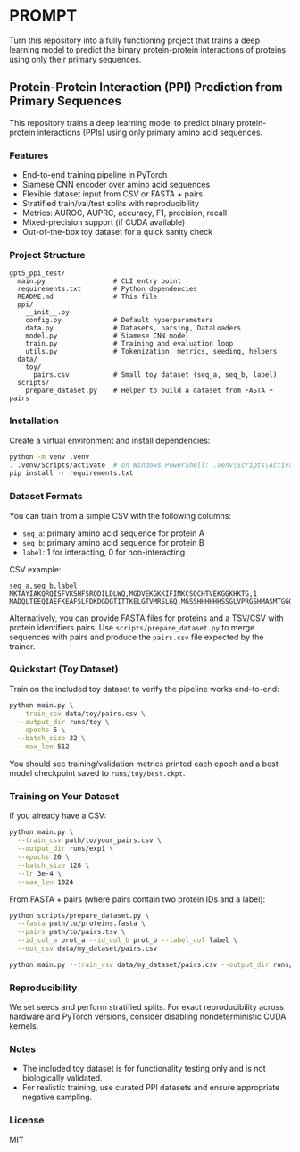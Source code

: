 # PROMPT
Turn this repository into a fully functioning project that trains a deep learning model to predict the binary protein-protein interactions of proteins using only their primary sequences.

## Protein-Protein Interaction (PPI) Prediction from Primary Sequences

This repository trains a deep learning model to predict binary protein-protein interactions (PPIs) using only primary amino acid sequences.

### Features
- End-to-end training pipeline in PyTorch
- Siamese CNN encoder over amino acid sequences
- Flexible dataset input from CSV or FASTA + pairs
- Stratified train/val/test splits with reproducibility
- Metrics: AUROC, AUPRC, accuracy, F1, precision, recall
- Mixed-precision support (if CUDA available)
- Out-of-the-box toy dataset for a quick sanity check

### Project Structure
```
gpt5_ppi_test/
  main.py                 # CLI entry point
  requirements.txt        # Python dependencies
  README.md               # This file
  ppi/
    __init__.py
    config.py             # Default hyperparameters
    data.py               # Datasets, parsing, DataLoaders
    model.py              # Siamese CNN model
    train.py              # Training and evaluation loop
    utils.py              # Tokenization, metrics, seeding, helpers
  data/
    toy/
      pairs.csv           # Small toy dataset (seq_a, seq_b, label)
  scripts/
    prepare_dataset.py    # Helper to build a dataset from FASTA + pairs
```

### Installation
Create a virtual environment and install dependencies:

```bash
python -m venv .venv
. .venv/Scripts/activate  # on Windows PowerShell: .venv\Scripts\Activate.ps1
pip install -r requirements.txt
```

### Dataset Formats
You can train from a simple CSV with the following columns:

- `seq_a`: primary amino acid sequence for protein A
- `seq_b`: primary amino acid sequence for protein B
- `label`: 1 for interacting, 0 for non-interacting

CSV example:

```csv
seq_a,seq_b,label
MKTAYIAKQRQISFVKSHFSRQDILDLWQ,MGDVEKGKKIFIMKCSQCHTVEKGGKHKTG,1
MADQLTEEQIAEFKEAFSLFDKDGDGTITTKELGTVMRSLGQ,MGSSHHHHHHSSGLVPRGSHMASMTGGQQMGR,0
```

Alternatively, you can provide FASTA files for proteins and a TSV/CSV with protein identifiers pairs. Use `scripts/prepare_dataset.py` to merge sequences with pairs and produce the `pairs.csv` file expected by the trainer.

### Quickstart (Toy Dataset)
Train on the included toy dataset to verify the pipeline works end-to-end:

```bash
python main.py \
  --train_csv data/toy/pairs.csv \
  --output_dir runs/toy \
  --epochs 5 \
  --batch_size 32 \
  --max_len 512
```

You should see training/validation metrics printed each epoch and a best model checkpoint saved to `runs/toy/best.ckpt`.

### Training on Your Dataset
If you already have a CSV:

```bash
python main.py \
  --train_csv path/to/your_pairs.csv \
  --output_dir runs/exp1 \
  --epochs 20 \
  --batch_size 128 \
  --lr 3e-4 \
  --max_len 1024
```

From FASTA + pairs (where pairs contain two protein IDs and a label):

```bash
python scripts/prepare_dataset.py \
  --fasta path/to/proteins.fasta \
  --pairs path/to/pairs.tsv \
  --id_col_a prot_a --id_col_b prot_b --label_col label \
  --out_csv data/my_dataset/pairs.csv

python main.py --train_csv data/my_dataset/pairs.csv --output_dir runs/my_dataset
```

### Reproducibility
We set seeds and perform stratified splits. For exact reproducibility across hardware and PyTorch versions, consider disabling nondeterministic CUDA kernels.

### Notes
- The included toy dataset is for functionality testing only and is not biologically validated.
- For realistic training, use curated PPI datasets and ensure appropriate negative sampling.

### License
MIT



